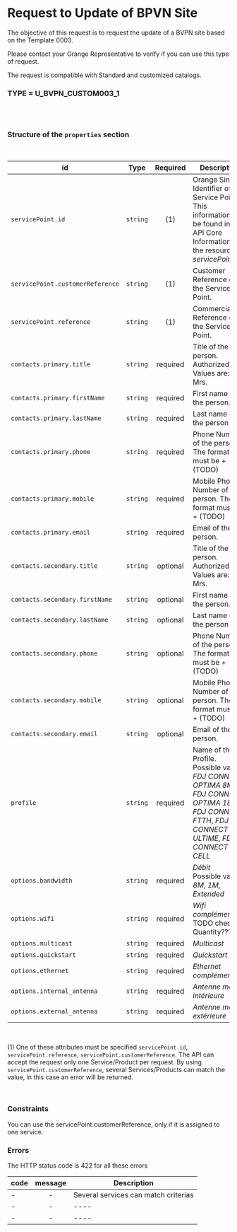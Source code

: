 # Request to Update of BPVN Site

The objective of this request is to request the update of a BVPN site based on the Template 0003.

Please contact your Orange Representative to verify if you can use this type of request.


The request is compatible with Standard and customized catalogs.

### TYPE = U_BVPN_CUSTOM003_1

<br>
<br>

###  Structure of the `properties` section

<br>

| id         | Type     | Required  | Description|
|--------------|:-----------:|:-----------:|------------|
| `servicePoint.id`| `string`     | (1) |  Orange Single Identifier of the Service Point. This information can be found in the API Core Information in the resource _servicePoints_..       |
| `servicePoint.customerReference`      |  `string`  | (1) | Customer Reference of the Service Point.       |
| `servicePoint.reference`      |  `string`  | (1) |  Commercial Reference of the Service Point.       |
| `contacts.primary.title`      |  `string`  | required |  Title of the person. Authorized Values are: M., Mrs.  |
| `contacts.primary.firstName`      |  `string`  | required | First name of the person.   |
| `contacts.primary.lastName`      |  `string`  | required |  Last name of the person  |
| `contacts.primary.phone`      |  `string`  | required |   Phone Number of the person. The format must be + (TODO) |
| `contacts.primary.mobile`      |  `string`  | required |   Mobile Phone Number of the person. The format must be + (TODO) |
| `contacts.primary.email`      |  `string`  | required |  Email of the person. |
| `contacts.secondary.title`      |  `string`  | optional | Title of the person. Authorized Values are: M., Mrs.    |
| `contacts.secondary.firstName`      |  `string`  | optional |  First name of the person.   |
| `contacts.secondary.lastName`      |  `string`  | optional |Last name of the person   |
| `contacts.secondary.phone`      |  `string`  | optional | Phone Number of the person. The format must be + (TODO)   |
| `contacts.secondary.mobile`      |  `string`  | optional |   Mobile  Phone Number of the person. The format must be + (TODO) |
| `contacts.secondary.email`      |  `string`  | optional | Email of the person.    |
| `profile`| `string`     | required | Name of the Profile.<br>Possible values: _FDJ CONNECT OPTIMA 8M_, _FDJ CONNECT OPTIMA 18M_, _FDJ CONNECT FTTH_,   _FDJ CONNECT ULTIME_, _FDJ CONNECT CELL_   |
| `options.bandwidth`      |  `string`  | required | *Débit*<br>Possible values: _8M_, _1M_, _Extended_       |
| `options.wifi`      |  `string`  |  required | *Wifi complémentaire*   TODO check Quantity???   |
 | `options.multicast`      |  `string`  |required |  *Multicast*    |
 | `options.quickstart`      |  `string`  |required | *Quickstart*       |
 | `options.ethernet`      |  `string`  |required | *Ethernet complémentaire*       |
 | `options.internal_antenna`      |  `string`  | required | *Antenne mobile intérieure*     |
| `options.external_antenna`      |  `string`  | required | *Antenne mobile extérieure*     |

<br>

(1) One of these attributes must be specified `servicePoint.id`, `servicePoint.reference`, `servicePoint.customerReference`. The API can accept the request only one Service/Product per request. By using `servicePoint.customerReference`, several Services/Products can match the value, in this case an error will be returned. 


<br>

 
###  Constraints

You can use the servicePoint.customerReference, only if it is assigned to one service. 


###  Errors

The HTTP status code is 422 for all these errors

| code         | message     | Description |
|--------------|:-----------:|------------|
| -| -    | Several services can match criterias |
| -| -    | ----  |
| -| -    | ----  |

